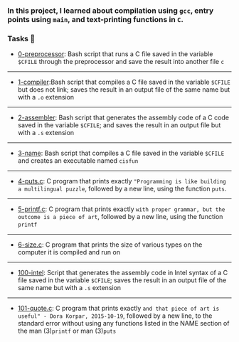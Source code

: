 ### In this project, I learned about compilation using ```gcc```, entry points using ```main```, and text-printing functions in ```C```.

### Tasks 📃

* [0-preprocessor](https://github.com/KimberlyPeters/alx-low_level_programming/blob/master/0x00-hello_world/0-preprocessor): Bash script that runs a C file saved in the variable ```$CFILE``` through the preprocessor and save the result into another file ```c```
--------------------------------------
* [1-compiler](https://github.com/KimberlyPeters/alx-low_level_programming/blob/master/0x00-hello_world/1-compiler):Bash script that compiles a C file saved in the variable ```$CFILE``` but does not link; saves the result in an output file of the same name but with a ```.o``` extension
------------------------------------
* [2-assembler](https://github.com/KimberlyPeters/alx-low_level_programming/blob/master/0x00-hello_world/2-assembler): Bash script that generates the assembly code of a C code saved in the variable ```$CFILE```;  and saves the result in an output file but with a ```.s``` extension
-------------------------------------------------
* [3-name](https://github.com/KimberlyPeters/alx-low_level_programming/blob/master/0x00-hello_world/3-name): Bash script that compiles a C file saved in the variable ```$CFILE``` and creates an executable named ```cisfun```
-----------------------------------------------------------
* [4-puts.c](https://github.com/KimberlyPeters/alx-low_level_programming/blob/master/0x00-hello_world/4-puts.c): C program that prints exactly ```"Programming is like building a multilingual puzzle```, followed by a new line, using the function ```puts```.
---------------------------------------------------------------
* [5-printf.c](https://github.com/KimberlyPeters/alx-low_level_programming/blob/master/0x00-hello_world/5-printf.c): C program that prints exactly ```with proper grammar, but the outcome is a piece of art```, followed by a new line, using the function ```printf```
----------------------------------------------------------------
* [6-size.c](https://github.com/KimberlyPeters/alx-low_level_programming/blob/master/0x00-hello_world/6-size.c): C program that prints the size of various types on the computer it is compiled and run on
--------------------------------------------
* [100-intel](https://github.com/KimberlyPeters/alx-low_level_programming/blob/master/0x00-hello_world/100-intel): Script that generates the assembly code in Intel syntax of a C file saved in the variable ```$CFILE```; saves the result in an output file of the same name but with a ```.s``` extension
--------------------------------------------------
* [101-quote.c](https://github.com/KimberlyPeters/alx-low_level_programming/blob/master/0x00-hello_world/101-quote.c): C program that prints exactly ```and that piece of art is useful" - Dora Korpar, 2015-10-19```, followed by a new line, to the standard error without using any functions listed in the NAME section of the man (3)```printf``` or man (3)```puts```
